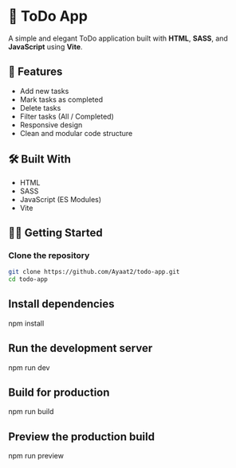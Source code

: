 # 📝 ToDo App

A simple and elegant ToDo application built with **HTML**, **SASS**, and **JavaScript** using **Vite**.

## 🚀 Features

- Add new tasks
- Mark tasks as completed
- Delete tasks
- Filter tasks (All / Completed)
- Responsive design
- Clean and modular code structure

## 🛠️ Built With

- HTML
- SASS
- JavaScript (ES Modules)
- Vite


## 🧑‍💻 Getting Started

### Clone the repository

```bash
git clone https://github.com/Ayaat2/todo-app.git
cd todo-app

```
## Install dependencies
npm install

## Run the development server
npm run dev

## Build for production
npm run build

## Preview the production build
npm run preview



